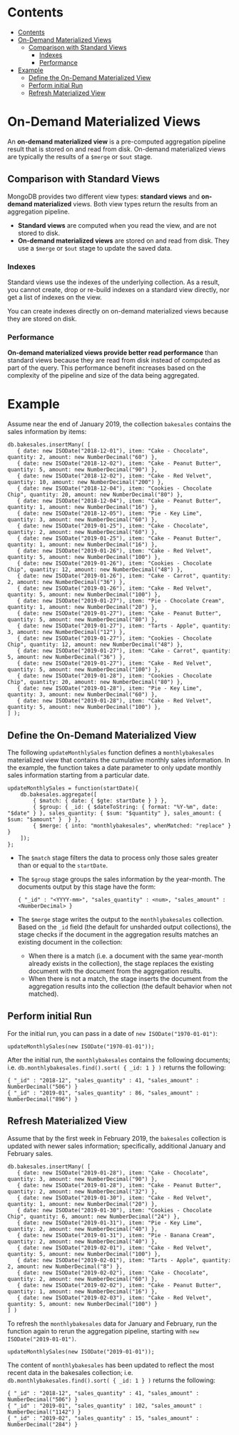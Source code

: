 # Contents

- [Contents](#contents)
- [On-Demand Materialized Views](#on-demand-materialized-views)
  - [Comparison with Standard Views](#comparison-with-standard-views)
    - [Indexes](#indexes)
    - [Performance](#performance)
- [Example](#example)
  - [Define the On-Demand Materialized View](#define-the-on-demand-materialized-view)
  - [Perform initial Run](#perform-initial-run)
  - [Refresh Materialized View](#refresh-materialized-view)

# On-Demand Materialized Views

An **on-demand materialized view** is a pre-computed aggregation pipeline result that is stored on and read from disk. On-demand materialized views are typically the results of a `$merge` or `$out` stage.

## Comparison with Standard Views

MongoDB provides two different view types: **standard views** and **on-demand materialized** views. Both view types return the results from an aggregation pipeline.

-   **Standard views** are computed when you read the view, and are not stored to disk.
-   **On-demand materialized views** are stored on and read from disk. They use a `$merge` or `$out` stage to update the saved data.

### Indexes

Standard views use the indexes of the underlying collection. As a result, you cannot create, drop or re-build indexes on a standard view directly, nor get a list of indexes on the view.

You can create indexes directly on on-demand materialized views because they are stored on disk.

### Performance

**On-demand materialized views provide better read performance** than standard views because they are read from disk instead of computed as part of the query. This performance benefit increases based on the complexity of the pipeline and size of the data being aggregated.

# Example

Assume near the end of January 2019, the collection `bakesales` contains the sales information by items:

```
db.bakesales.insertMany( [
   { date: new ISODate("2018-12-01"), item: "Cake - Chocolate", quantity: 2, amount: new NumberDecimal("60") },
   { date: new ISODate("2018-12-02"), item: "Cake - Peanut Butter", quantity: 5, amount: new NumberDecimal("90") },
   { date: new ISODate("2018-12-02"), item: "Cake - Red Velvet", quantity: 10, amount: new NumberDecimal("200") },
   { date: new ISODate("2018-12-04"), item: "Cookies - Chocolate Chip", quantity: 20, amount: new NumberDecimal("80") },
   { date: new ISODate("2018-12-04"), item: "Cake - Peanut Butter", quantity: 1, amount: new NumberDecimal("16") },
   { date: new ISODate("2018-12-05"), item: "Pie - Key Lime", quantity: 3, amount: new NumberDecimal("60") },
   { date: new ISODate("2019-01-25"), item: "Cake - Chocolate", quantity: 2, amount: new NumberDecimal("60") },
   { date: new ISODate("2019-01-25"), item: "Cake - Peanut Butter", quantity: 1, amount: new NumberDecimal("16") },
   { date: new ISODate("2019-01-26"), item: "Cake - Red Velvet", quantity: 5, amount: new NumberDecimal("100") },
   { date: new ISODate("2019-01-26"), item: "Cookies - Chocolate Chip", quantity: 12, amount: new NumberDecimal("48") },
   { date: new ISODate("2019-01-26"), item: "Cake - Carrot", quantity: 2, amount: new NumberDecimal("36") },
   { date: new ISODate("2019-01-26"), item: "Cake - Red Velvet", quantity: 5, amount: new NumberDecimal("100") },
   { date: new ISODate("2019-01-27"), item: "Pie - Chocolate Cream", quantity: 1, amount: new NumberDecimal("20") },
   { date: new ISODate("2019-01-27"), item: "Cake - Peanut Butter", quantity: 5, amount: new NumberDecimal("80") },
   { date: new ISODate("2019-01-27"), item: "Tarts - Apple", quantity: 3, amount: new NumberDecimal("12") },
   { date: new ISODate("2019-01-27"), item: "Cookies - Chocolate Chip", quantity: 12, amount: new NumberDecimal("48") },
   { date: new ISODate("2019-01-27"), item: "Cake - Carrot", quantity: 5, amount: new NumberDecimal("36") },
   { date: new ISODate("2019-01-27"), item: "Cake - Red Velvet", quantity: 5, amount: new NumberDecimal("100") },
   { date: new ISODate("2019-01-28"), item: "Cookies - Chocolate Chip", quantity: 20, amount: new NumberDecimal("80") },
   { date: new ISODate("2019-01-28"), item: "Pie - Key Lime", quantity: 3, amount: new NumberDecimal("60") },
   { date: new ISODate("2019-01-28"), item: "Cake - Red Velvet", quantity: 5, amount: new NumberDecimal("100") },
] );
```

## Define the On-Demand Materialized View

The following `updateMonthlySales` function defines a `monthlybakesales` materialized view that contains the cumulative monthly sales information. In the example, the function takes a date parameter to only update monthly sales information starting from a particular date.

```
updateMonthlySales = function(startDate){
    db.bakesales.aggregate([
        { $match: { date: { $gte: startDate } } },
        { $group: { _id: { $dateToString: { format: "%Y-%m", date: "$date" } }, sales_quantity: { $sum: "$quantity" }, sales_amount: { $sum: "$amount" }  } },
        { $merge: { into: "monthlybakesales", whenMatched: "replace" } }
    ]);
};
```

-   The `$match` stage filters the data to process only those sales greater than or equal to the `startDate`.
-   The `$group` stage groups the sales information by the year-month. The documents output by this stage have the form:

    ```
    { "_id" : "<YYYY-mm>", "sales_quantity" : <num>, "sales_amount" : <NumberDecimal> }

    ```

-   The `$merge` stage writes the output to the `monthlybakesales` collection.
    <br>
    Based on the `_id` field (the default for unsharded output collections), the stage checks if the document in the aggregation results matches an existing document in the collection:
    -   When there is a match (i.e. a document with the same year-month already exists in the collection), the stage replaces the existing document with the document from the aggregation results.
    -   When there is not a match, the stage inserts the document from the aggregation results into the collection (the default behavior when not matched).

## Perform initial Run

For the initial run, you can pass in a date of `new ISODate("1970-01-01")`:

```
updateMonthlySales(new ISODate("1970-01-01"));
```

After the initial run, the `monthlybakesales` contains the following documents; i.e. `db.monthlybakesales.find().sort( { _id: 1 } )` returns the following:

```
{ "_id" : "2018-12", "sales_quantity" : 41, "sales_amount" : NumberDecimal("506") }
{ "_id" : "2019-01", "sales_quantity" : 86, "sales_amount" : NumberDecimal("896") }
```

## Refresh Materialized View

Assume that by the first week in February 2019, the `bakesales` collection is updated with newer sales information; specifically, additional January and February sales.

```
db.bakesales.insertMany( [
   { date: new ISODate("2019-01-28"), item: "Cake - Chocolate", quantity: 3, amount: new NumberDecimal("90") },
   { date: new ISODate("2019-01-28"), item: "Cake - Peanut Butter", quantity: 2, amount: new NumberDecimal("32") },
   { date: new ISODate("2019-01-30"), item: "Cake - Red Velvet", quantity: 1, amount: new NumberDecimal("20") },
   { date: new ISODate("2019-01-30"), item: "Cookies - Chocolate Chip", quantity: 6, amount: new NumberDecimal("24") },
   { date: new ISODate("2019-01-31"), item: "Pie - Key Lime", quantity: 2, amount: new NumberDecimal("40") },
   { date: new ISODate("2019-01-31"), item: "Pie - Banana Cream", quantity: 2, amount: new NumberDecimal("40") },
   { date: new ISODate("2019-02-01"), item: "Cake - Red Velvet", quantity: 5, amount: new NumberDecimal("100") },
   { date: new ISODate("2019-02-01"), item: "Tarts - Apple", quantity: 2, amount: new NumberDecimal("8") },
   { date: new ISODate("2019-02-02"), item: "Cake - Chocolate", quantity: 2, amount: new NumberDecimal("60") },
   { date: new ISODate("2019-02-02"), item: "Cake - Peanut Butter", quantity: 1, amount: new NumberDecimal("16") },
   { date: new ISODate("2019-02-03"), item: "Cake - Red Velvet", quantity: 5, amount: new NumberDecimal("100") }
] )
```

To refresh the `monthlybakesales` data for January and February, run the function again to rerun the aggregation pipeline, starting with `new ISODate("2019-01-01")`.

```
updateMonthlySales(new ISODate("2019-01-01"));
```

The content of `monthlybakesales` has been updated to reflect the most recent data in the bakesales collection; i.e. `db.monthlybakesales.find().sort( { _id: 1 } )` returns the following:

```
{ "_id" : "2018-12", "sales_quantity" : 41, "sales_amount" : NumberDecimal("506") }
{ "_id" : "2019-01", "sales_quantity" : 102, "sales_amount" : NumberDecimal("1142") }
{ "_id" : "2019-02", "sales_quantity" : 15, "sales_amount" : NumberDecimal("284") }
```
